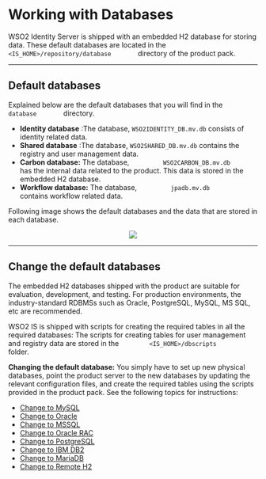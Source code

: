 # Working with Databases

WSO2 Identity Server is shipped with an embedded H2 database for storing
data. These default databases are located in the
`         <IS_HOME>/repository/database        ` directory of the
product pack.

---

## Default databases

Explained below are the default databases that you will find in the
`         database        ` directory.

-   **Identity database** :The database, `WSO2IDENTITY_DB.mv.db` consists of identity 
    related data.
-   **Shared database** :The database, `WSO2SHARED_DB.mv.db` contains the registry and
    user management data.
-   **Carbon database:** The database, `          WSO2CARBON_DB.mv.db         ` has the 
    internal data related to the product. This data is stored in the embedded H2 database.
-   **Workflow database:** The database, `          jpadb.mv.db         ` contains workflow related data. 

Following image shows the default databases and the data that are stored in each database.
<div>
    <center>
        <img src="{{base_path}}/assets/img/deploy/default-database-structure.png" />
    </center>
</div>

---

## Change the default databases

The embedded H2 databases shipped with the product are suitable for evaluation,
development, and testing. For production environments, the industry-standard RDBMSs such as
Oracle, PostgreSQL, MySQL, MS SQL, etc are recommended.

WSO2 IS is shipped with scripts for creating the required tables
in all the required databases: The scripts for creating tables for user
management and registry data are stored in the
`         <IS_HOME>/dbscripts        ` folder.

**Changing the default database:** You simply have to set up new
physical databases, point the product server to the new databases by
updating the relevant configuration files, and create the required
tables using the scripts provided in the product pack. See the following
topics for instructions:

-   [Change to MySQL]({{base_path}}/deploy/change-to-mysql)
-   [Change to Oracle]({{base_path}}/deploy/change-to-oracle)
-   [Change to MSSQL]({{base_path}}/deploy/change-to-mssql)
-   [Change to Oracle RAC]({{base_path}}/deploy/change-to-oracle-rac)
-   [Change to PostgreSQL]({{base_path}}/deploy/change-to-postgresql)
-   [Change to IBM DB2]({{base_path}}/deploy/change-to-ibm-db2)
-   [Change to MariaDB]({{base_path}}/deploy/change-to-mariadb)
-   [Change to Remote H2]({{base_path}}/deploy/change-to-remote-h2)